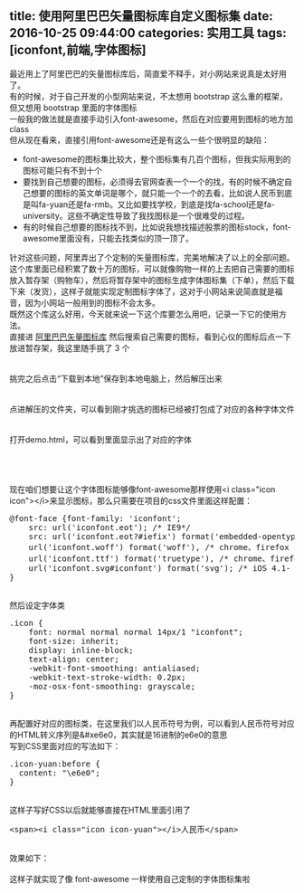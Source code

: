title: 使用阿里巴巴矢量图标库自定义图标集
date: 2016-10-25 09:44:00
categories: 实用工具
tags: [iconfont,前端,字体图标]
---
最近用上了阿里巴巴的矢量图标库后，简直爱不释手，对小网站来说真是太好用了。<br />
有的时候，对于自己开发的小型网站来说，不太想用 bootstrap 这么重的框架，但又想用 bootstrap 里面的字体图标<br />
一般我的做法就是直接手动引入font-awesome，然后在对应要用到图标的地方加 class<br />
但从现在看来，直接引用font-awesome还是有这么一些个很明显的缺陷：<!--more--><br />
<ul>
	<li>
		font-awesome的图标集比较大，整个图标集有几百个图标，但我实际用到的图标可能只有不到十个
	</li>
	<li>
		要找到自己想要的图标，必须得去官网查表一个一个的找，有的时候不确定自己想要的图标的英文单词是哪个，就只能一个一个的去看，比如说人民币到底是叫fa-yuan还是fa-rmb。又比如要找学校，到底是找fa-school还是fa-university。这些不确定性导致了我找图标是一个很难受的过程。
	</li>
	<li>
		有的时候自己想要的图标找不到，比如说我想找描述股票的图标stock，font-awesome里面没有，只能去找类似的顶一顶了。
	</li>
</ul>
针对这些问题，阿里弄出了个定制的矢量图标库，完美地解决了以上的全部问题。<br />
这个库里面已经积累了数十万的图标，可以就像购物一样的上去把自己需要的图标放入暂存架（购物车），然后将暂存架中的图标生成字体图标集（下单），然后下载下来（发货），这样子就能实现定制图标字体了，这对于小网站来说简直就是福音，因为小网站一般用到的图标不会太多。<br />
既然这个库这么好用，今天就来说一下这个库要怎么用吧，记录一下它的使用方法。<br />
直接进 <a href="http://www.iconfont.cn/" target="_blank">阿里巴巴矢量图标库</a>&nbsp;然后搜索自己需要的图标，看到心仪的图标后点一下放进暂存架，我这里随手挑了 3 个<br />
<br />
<img src="//bangz.me/usr/uploads/2016/10/3394769085.jpeg" alt="" /><br />
<br />
挑完之后点击“下载到本地”保存到本地电脑上，然后解压出来<br />
<br />
<img src="//bangz.me/usr/uploads/2016/10/2041169918.jpeg" alt="" /><br />
<br />
点进解压的文件夹，可以看到刚才挑选的图标已经被打包成了对应的各种字体文件<br />
<br />
<img src="//bangz.me/usr/uploads/2016/10/479568051.jpeg" alt="" /><br />
<br />
打开demo.html，可以看到里面显示出了对应的字体<br />
<br />
<br />
<img src="//bangz.me/usr/uploads/2016/10/2436336547.jpeg" alt="" /><br />
<br />
<br />
现在咱们想要让这个字体图标能够像font-awesome那样使用&lt;i class="icon icon"&gt;&lt;/i&gt;来显示图标，那么只需要在项目的css文件里面这样配置：
<pre class="brush:css; toolbar:false;">@font-face {font-family: 'iconfont';
    src: url('iconfont.eot'); /* IE9*/
    src: url('iconfont.eot?#iefix') format('embedded-opentype'), /* IE6-IE8 */
    url('iconfont.woff') format('woff'), /* chrome、firefox */
    url('iconfont.ttf') format('truetype'), /* chrome、firefox、opera、Safari, Android, iOS 4.2+*/
    url('iconfont.svg#iconfont') format('svg'); /* iOS 4.1- */
}</pre>
<br />
然后设定字体类<br />
<pre class="brush:css; toolbar:false;">.icon {
    font: normal normal normal 14px/1 "iconfont";
    font-size: inherit;
    display: inline-block;
    text-align: center;
    -webkit-font-smoothing: antialiased;
    -webkit-text-stroke-width: 0.2px;
    -moz-osx-font-smoothing: grayscale;
}</pre>
<br />
再配置好对应的图标类，在这里我们以人民币符号为例，可以看到人民币符号对应的HTML转义序列是&amp;#xe6e0，其实就是16进制的e6e0的意思<br />
写到CSS里面对应的写法如下：
<pre class="brush:css; toolbar:false;">.icon-yuan:before {
  content: "\e6e0";
}</pre>
<br />
这样子写好CSS以后就能够直接在HTML里面引用了<br />
<pre class="brush:html; toolbar:false;">&lt;span&gt;&lt;i class="icon icon-yuan"&gt;&lt;/i&gt;人民币&lt;/span&gt;</pre>
<br />
效果如下：<br />
<img src="//bangz.me/usr/uploads/2016/10/837291486.jpeg" alt="" /><br />
<br />
这样子就实现了像 font-awesome 一样使用自己定制的字体图标集啦<br />
<br />
<br />